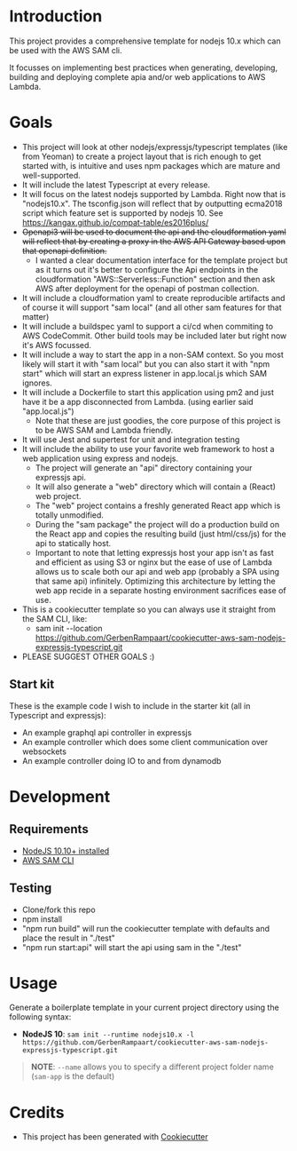 # Introduction
This project provides a comprehensive template for nodejs 10.x which can be used with the AWS SAM cli.

It focusses on implementing best practices when generating, developing, building and deploying complete apia and/or web applications to AWS Lambda.

# Goals
* This project will look at other nodejs/expressjs/typescript templates (like from Yeoman) to create a project layout that is rich enough to get started with, is intuitive and uses npm packages which are mature and well-supported.
* It will include the latest Typescript at every release.
* It will focus on the latest nodejs supported by Lambda. Right now that is "nodejs10.x". The tsconfig.json will reflect that by outputting ecma2018 script which feature set is supported by nodejs 10. See https://kangax.github.io/compat-table/es2016plus/
* ~~Openapi3 will be used to document the api and the cloudformation yaml will reflect that by creating a proxy in the AWS API Gateway based upon that openapi definition.~~
    - I wanted a clear documentation interface for the template project but as it turns out it's better to configure the Api endpoints in the cloudformation "AWS::Serverless::Function" section and then ask AWS after deployment for the openapi of postman collection.
* It will include a cloudformation yaml to create reproducible artifacts and of course it will support "sam local" (and all other sam features for that matter)
* It will include a buildspec yaml to support a ci/cd when commiting to AWS CodeCommit. Other build tools may be included later but right now it's AWS focussed.
* It will include a way to start the app in a non-SAM context. So you most likely will start it with "sam local" but you can also start it with "npm start" which will start an express listener in app.local.js which SAM ignores. 
* It will include a Dockerfile to start this application using pm2 and just have it be a app disconnected from Lambda. (using earlier said "app.local.js")
    - Note that these are just goodies, the core purpose of this project is to be AWS SAM and Lambda friendly.
* It will use Jest and supertest for unit and integration testing
* It will include the ability to use your favorite web framework to host a web application using express and nodejs. 
    - The project will generate an "api" directory containing your expressjs api.
    - It will also generate a "web" directory which will contain a (React) web project.
    - The "web" project contains a freshly generated React app which is totally unmodified.
    - During the "sam package" the project will do a production build on the React app and copies the resulting build (just html/css/js) for the api to statically host.
    - Important to note that letting expressjs host your app isn't as fast and efficient as using S3 or nginx but the ease of use of Lambda allows us to scale both our api and web app (probably a SPA using that same api) infinitely. Optimizing this architecture by letting the web app recide in a separate hosting environment sacrifices ease of use. 
* This is a cookiecutter template so you can always use it straight from the SAM CLI, like:
    - sam init --location https://github.com/GerbenRampaart/cookiecutter-aws-sam-nodejs-expressjs-typescript.git
* PLEASE SUGGEST OTHER GOALS :)

## Start kit 
These is the example code I wish to include in the starter kit (all in Typescript and expressjs):
* An example graphql api controller in expressjs
* An example controller which does some client communication over websockets
* An example controller doing IO to and from dynamodb

# Development

## Requirements
* [NodeJS 10.10+ installed](https://nodejs.org/en/download/releases/)
* [AWS SAM CLI](https://github.com/awslabs/aws-sam-cli)

## Testing
* Clone/fork this repo
* npm install
* "npm run build" will run the cookiecutter template with defaults and place the result in "./test"
* "npm run start:api" will start the api using sam in the "./test"


# Usage

Generate a boilerplate template in your current project directory using the following syntax:

* **NodeJS 10**: `sam init --runtime nodejs10.x -l https://github.com/GerbenRampaart/cookiecutter-aws-sam-nodejs-expressjs-typescript.git`

> **NOTE**: ``--name`` allows you to specify a different project folder name (`sam-app` is the default)

# Credits

* This project has been generated with [Cookiecutter](https://github.com/audreyr/cookiecutter)

